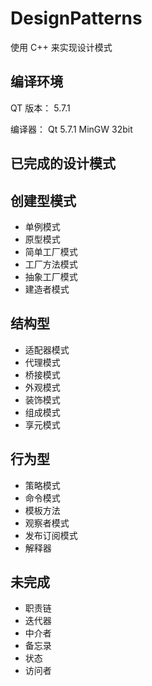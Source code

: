 # DesignPatterns

使用 C++ 来实现设计模式

## 编译环境

QT 版本： 5.7.1

编译器： Qt 5.7.1 MinGW 32bit

## 已完成的设计模式

## 创建型模式

- 单例模式
- 原型模式
- 简单工厂模式
- 工厂方法模式
- 抽象工厂模式
- 建造者模式

## 结构型

- 适配器模式
- 代理模式
- 桥接模式
- 外观模式
- 装饰模式
- 组成模式
- 享元模式

## 行为型

- 策略模式
- 命令模式
- 模板方法
- 观察者模式
- 发布订阅模式
- 解释器

## 未完成

- 职责链
- 迭代器
- 中介者
- 备忘录
- 状态
- 访问者
